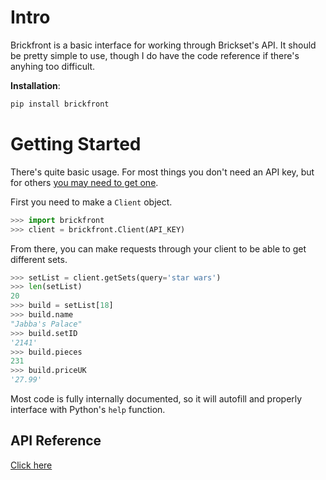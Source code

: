 # Intro

Brickfront is a basic interface for working through Brickset's API. It should be pretty simple to use, though I do have the code reference if there's anyhing too difficult.

**Installation**:

```bash
pip install brickfront
```

# Getting Started

There's quite basic usage. For most things you don't need an API key, but for others [you may need to get one](http://brickset.com/tools/webservices/requestkey).

First you need to make a `Client` object.

```python
>>> import brickfront
>>> client = brickfront.Client(API_KEY)
```

From there, you can make requests through your client to be able to get different sets.

```python
>>> setList = client.getSets(query='star wars')
>>> len(setList)
20
>>> build = setList[18]
>>> build.name
"Jabba's Palace"
>>> build.setID
'2141'
>>> build.pieces
231
>>> build.priceUK
'27.99'
```

Most code is fully internally documented, so it will autofill and properly interface with Python's `help` function.

API Reference
--------------------

[Click here](https://brickfront.readthedocs.io/en/latest/index.html)
